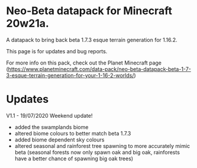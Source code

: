 # Neo-Beta datapack for Minecraft 20w21a.

A datapack to bring back beta 1.7.3 esque terrain generation for 1.16.2.

This page is for updates and bug reports. 

For more info on this pack, check out the Planet Minecraft page (https://www.planetminecraft.com/data-pack/neo-beta-datapack-beta-1-7-3-esque-terrain-generation-for-your-1-16-2-worlds/)

# Updates
V1.1 - 19/07/2020
Weekend update!
- added the swamplands biome
- altered biome colours to better match beta 1.7.3
- added biome dependent sky colours
- altered seasonal and rainforest tree spawning to more accurately mimic beta (seasonal forests now only spawn oak and big oak, rainforests have a better chance of spawning big oak trees)

